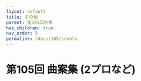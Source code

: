 ```yaml
---
layout: default
title: その他
parent: 第105回秋季
has_children: true
nav_order: 5
permalink: /docs/105/sonota
---
```



# 第105回 曲案集 (2プロなど)